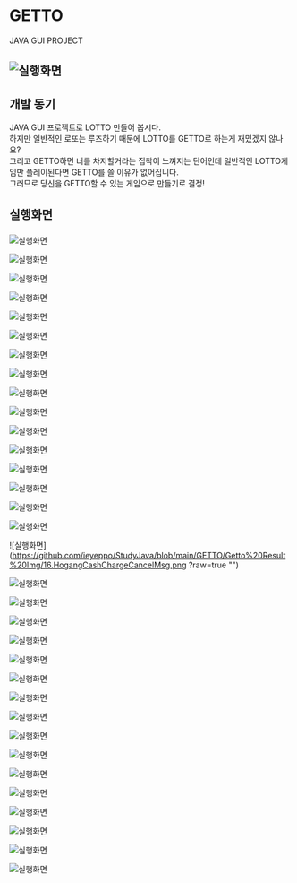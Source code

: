 # GETTO
JAVA GUI PROJECT

![실행화면](https://github.com/ieyeppo/StudyJava/blob/main/GETTO/Getto%20Result%20Img/1.MainPage.png?raw=true "")
------------------------------

## 개발 동기
JAVA GUI 프로젝트로 LOTTO 만들어 봅시다.  
하지만 일반적인 로또는 루즈하기 때문에 LOTTO를 GETTO로 하는게 재밌겠지 않나요?  
그리고 GETTO하면 너를 차지할거라는 집착이 느껴지는 단어인데 일반적인 LOTTO게임만 플레이된다면 GETTO를 쓸 이유가 없어집니다.  
그러므로 당신을 GETTO할 수 있는 게임으로 만들기로 결정!  





## 실행화면

###
![실행화면](https://github.com/ieyeppo/StudyJava/blob/main/GETTO/Getto%20Result%20Img/1.MainPage.png?raw=true "")


![실행화면](https://github.com/ieyeppo/StudyJava/blob/main/GETTO/Getto%20Result%20Img/2.noLoginStart.png?raw=true "")


![실행화면](https://github.com/ieyeppo/StudyJava/blob/main/GETTO/Getto%20Result%20Img/3.JoinPage1.png?raw=true "")


![실행화면](https://github.com/ieyeppo/StudyJava/blob/main/GETTO/Getto%20Result%20Img/4.JoinPage2.png?raw=true "")


![실행화면](https://github.com/ieyeppo/StudyJava/blob/main/GETTO/Getto%20Result%20Img/5.loginSelectAccount.png?raw=true "")


![실행화면](https://github.com/ieyeppo/StudyJava/blob/main/GETTO/Getto%20Result%20Img/6.login_success.png?raw=true "")


![실행화면](https://github.com/ieyeppo/StudyJava/blob/main/GETTO/Getto%20Result%20Img/7.logout.png?raw=true "")


![실행화면](https://github.com/ieyeppo/StudyJava/blob/main/GETTO/Getto%20Result%20Img/7.logout.png?raw=true "")


![실행화면](https://github.com/ieyeppo/StudyJava/blob/main/GETTO/Getto%20Result%20Img/8.login_Fail.png?raw=true "")


![실행화면](https://github.com/ieyeppo/StudyJava/blob/main/GETTO/Getto%20Result%20Img/9.HogangFindMsg.png?raw=true "")


![실행화면](https://github.com/ieyeppo/StudyJava/blob/main/GETTO/Getto%20Result%20Img/10.HogangFindPage.png?raw=true "")


![실행화면](https://github.com/ieyeppo/StudyJava/blob/main/GETTO/Getto%20Result%20Img/11.HogangFindResult.png?raw=true "")


![실행화면](https://github.com/ieyeppo/StudyJava/blob/main/GETTO/Getto%20Result%20Img/12.MainPage_Hogang.png?raw=true "")


![실행화면](https://github.com/ieyeppo/StudyJava/blob/main/GETTO/Getto%20Result%20Img/13.moneyGetto.png?raw=true "")


![실행화면](https://github.com/ieyeppo/StudyJava/blob/main/GETTO/Getto%20Result%20Img/14.HogangCashCharge.png?raw=true "")


![실행화면](https://github.com/ieyeppo/StudyJava/blob/main/GETTO/Getto%20Result%20Img/15.HogangCashChargeMsg.png?raw=true "")


![실행화면](https://github.com/ieyeppo/StudyJava/blob/main/GETTO/Getto%20Result%20Img/16.HogangCashChargeCancelMsg.png
?raw=true "")


![실행화면](https://github.com/ieyeppo/StudyJava/blob/main/GETTO/Getto%20Result%20Img/17.HogangInfo.png?raw=true "")


![실행화면](https://github.com/ieyeppo/StudyJava/blob/main/GETTO/Getto%20Result%20Img/18.HogangEdit.png?raw=true "")


![실행화면](https://github.com/ieyeppo/StudyJava/blob/main/GETTO/Getto%20Result%20Img/19.HogangEditCheckMsg.png?raw=true "")


![실행화면](https://github.com/ieyeppo/StudyJava/blob/main/GETTO/Getto%20Result%20Img/20.HogangEditResult.png?raw=true "")


![실행화면](https://github.com/ieyeppo/StudyJava/blob/main/GETTO/Getto%20Result%20Img/21.GettoAutoClick.png?raw=true "")


![실행화면](https://github.com/ieyeppo/StudyJava/blob/main/GETTO/Getto%20Result%20Img/22.GettoAutoResult.png?raw=true "")


![실행화면](https://github.com/ieyeppo/StudyJava/blob/main/GETTO/Getto%20Result%20Img/23.GettoManualClick.png?raw=true "")


![실행화면](https://github.com/ieyeppo/StudyJava/blob/main/GETTO/Getto%20Result%20Img/24.GettoBuyMsg.png?raw=true "")


![실행화면](https://github.com/ieyeppo/StudyJava/blob/main/GETTO/Getto%20Result%20Img/25.GettoManualErrorMsg.png?raw=true "")


![실행화면](https://github.com/ieyeppo/StudyJava/blob/main/GETTO/Getto%20Result%20Img/26.GettoResult1.png?raw=true "")


![실행화면](https://github.com/ieyeppo/StudyJava/blob/main/GETTO/Getto%20Result%20Img/27.GettoResult2.png?raw=true "")


![실행화면](https://github.com/ieyeppo/StudyJava/blob/main/GETTO/Getto%20Result%20Img/28.GettoResult3.png?raw=true "")


![실행화면](https://github.com/ieyeppo/StudyJava/blob/main/GETTO/Getto%20Result%20Img/29.GettoExit.png?raw=true "")


![실행화면](https://github.com/ieyeppo/StudyJava/blob/main/GETTO/Getto%20Result%20Img/30.GettoSaveNum.png?raw=true "")


![실행화면](https://github.com/ieyeppo/StudyJava/blob/main/GETTO/Getto%20Result%20Img/31.SaveHogangList.png?raw=true "")


![실행화면](https://github.com/ieyeppo/StudyJava/blob/main/GETTO/Getto%20Result%20Img/32.GETTO_Diagram.png?raw=true "")
